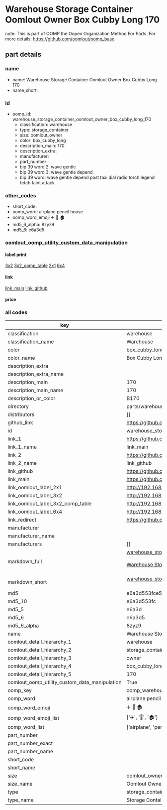 # Warehouse Storage Container Oomlout Owner Box Cubby Long 170  

note: This is part of OOMP the Oopen Organization Method For Parts. For more details: https://github.com/oomlout/oomp_base

##  part details
  







### name
* name: Warehouse Storage Container Oomlout Owner Box Cubby Long 170
* name_short: 
### id
* oomp_id: warehouse_storage_container_oomlout_owner_box_cubby_long_170
  * classification: warehouse
  * type: storage_container
  * size: oomlout_owner
  * color: box_cubby_long
  * description_main: 170
  * description_extra: 
  * manufacturer: 
  * part_number: 
  * bip 39 word 2: wave gentle
  * bip 39 word 3: wave gentle depend
  * bip 39 word: wave gentle depend post taxi dial radio torch legend fetch faint attack

### other_codes
* short_code: 
* oomp_word: airplane pencil house
* oomp_word_emoji :airplane: :pencil: :house:
* md5_6_alpha: 8zyz9
* md5_6: e6a3d5






### oomlout_oomp_utility_custom_data_manipulation
#### label print
[3x2](http://192.168.1.245:1112/?label=oomp%208zyz9)
[3x2_oomp_table](http://192.168.1.108:1112/?label=oomp%208zyz9)
[2x1](http://192.168.1.242:1112/?label=oomp%208zyz9)
[6x4](http://192.168.1.55:1112/?label=oomp%208zyz9)    

#### link

[link_main](https://github.com/oomlout/oomlout_oomp_version_1_messy/tree/main/parts/warehouse_storage_container_oomlout_owner_box_cubby_long_170) [link_github](https://github.com/oomlout/oomlout_oomp_version_1_messy/tree/main/parts/warehouse_storage_container_oomlout_owner_box_cubby_long_170)                             

#### price







### all codes 
| key | value |  
| --- | --- |  
| classification | warehouse |  
| classification_name | Warehouse |  
| color | box_cubby_long |  
| color_name | Box Cubby Long |  
| description_extra |  |  
| description_extra_name |  |  
| description_main | 170 |  
| description_main_name | 170 |  
| description_or_color | B170 |  
| directory | parts/warehouse_storage_container_oomlout_owner_box_cubby_long_170 |  
| distributors | [] |  
| github_link | https://github.com/oomlout/oomlout_oomp_part_src/tree/main/parts/warehouse_storage_container_oomlout_owner_box_cubby_long_170 |  
| id | warehouse_storage_container_oomlout_owner_box_cubby_long_170 |  
| link_1 | https://github.com/oomlout/oomlout_oomp_version_1_messy/tree/main/parts/warehouse_storage_container_oomlout_owner_box_cubby_long_170 |  
| link_1_name | link_main |  
| link_2 | https://github.com/oomlout/oomlout_oomp_version_1_messy/tree/main/parts/warehouse_storage_container_oomlout_owner_box_cubby_long_170 |  
| link_2_name | link_github |  
| link_github | https://github.com/oomlout/oomlout_oomp_version_1_messy/tree/main/parts/warehouse_storage_container_oomlout_owner_box_cubby_long_170 |  
| link_main | https://github.com/oomlout/oomlout_oomp_version_1_messy/tree/main/parts/warehouse_storage_container_oomlout_owner_box_cubby_long_170 |  
| link_oomlout_label_2x1 | http://192.168.1.242:1112/?label=oomp%208zyz9 |  
| link_oomlout_label_3x2 | http://192.168.1.245:1112/?label=oomp%208zyz9 |  
| link_oomlout_label_3x2_oomp_table | http://192.168.1.108:1112/?label=oomp%208zyz9 |  
| link_oomlout_label_6x4 | http://192.168.1.55:1112/?label=oomp%208zyz9 |  
| link_redirect | https://github.com/oomlout/oomlout_oomp_version_1_messy/tree/main/parts/warehouse_storage_container_oomlout_owner_box_cubby_long_170 |  
| manufacturer |  |  
| manufacturer_name |  |  
| manufacturers | [] |  
| markdown_full | [warehouse_storage_container_oomlout_owner_box_cubby_long_170](none)<br>[](none)<br>[Warehouse Storage Container Oomlout Owner Box Cubby Long 170](none)<br><br> |  
| markdown_short | [warehouse_storage_container_oomlout_owner_box_cubby_long_170](none)<br><br> |  
| md5 | e6a3d553fce55618f46f3a8a75d84fbf |  
| md5_10 | e6a3d553fc |  
| md5_5 | e6a3d |  
| md5_6 | e6a3d5 |  
| md5_6_alpha | 8zyz9 |  
| name | Warehouse Storage Container Oomlout Owner Box Cubby Long 170 |  
| oomlout_detail_hierarchy_1 | warehouse |  
| oomlout_detail_hierarchy_2 | storage_container |  
| oomlout_detail_hierarchy_3 | owner |  
| oomlout_detail_hierarchy_4 | box_cubby_long |  
| oomlout_detail_hierarchy_5 | 170 |  
| oomlout_oomp_utility_custom_data_manipulation | True |  
| oomp_key | oomp_warehouse_storage_container_oomlout_owner_box_cubby_long_170 |  
| oomp_word | airplane pencil house |  
| oomp_word_emoji | :airplane: :pencil: :house: |  
| oomp_word_emoji_list | [':airplane:', ':pencil:', ':house:'] |  
| oomp_word_list | ['airplane', 'pencil', 'house'] |  
| part_number |  |  
| part_number_exact |  |  
| part_number_name |  |  
| short_code |  |  
| short_name |  |  
| size | oomlout_owner |  
| size_name | Oomlout Owner |  
| type | storage_container |  
| type_name | Storage Container |  
